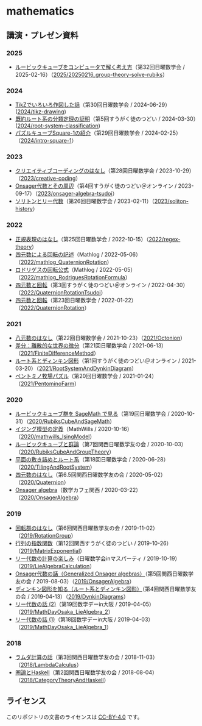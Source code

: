 # mathematics

## 講演・プレゼン資料

### 2025

- [ルービックキューブをコンピュータで解く考え方](https://www.docswell.com/s/usami-k/K9V2X7-group-theory-solve-rubiks)（第32回日曜数学会 / 2025-02-16）（[2025/20250216_group-theory-solve-rubiks](2025/20250216_group-theory-solve-rubiks)）

### 2024

- [TikZでいろいろ作図した話](https://www.docswell.com/s/usami-k/K38PYV-tikz-drawing)（第30回日曜数学会 / 2024-06-29）([2024/tikz-drawing](2024/tikz-drawing))
- [既約ルート系の分類定理の証明](https://www.docswell.com/s/usami-k/ZRX1XE-root-system-classification)（第5回すうがく徒のつどい / 2024-03-30）([2024/root-system-classification](2024/root-system-classification))
- [パズルキューブSquare-1の紹介](https://www.docswell.com/s/usami-k/5JLMWX-intro-square-1)（第29回日曜数学会 / 2024-02-25）（[2024/intro-square-1](2024/intro-square-1)）

### 2023

- [クリエイティブコーディングのはなし](https://www.docswell.com/s/usami-k/5RXMW9-creative-coding)（第28回日曜数学会 / 2023-10-29）（[2023/creative-coding](2023/creative-coding)）
- [Onsager代数とその周辺](https://www.docswell.com/s/usami-k/Z9892J-onsager-algebra-tsudoi)（第4回すうがく徒のつどい＠オンライン / 2023-09-17）（[2023/onsager-algebra-tsudoi](2023/onsager-algebra-tsudoi)）
- [ソリトンとリー代数](https://www.docswell.com/s/usami-k/5JLENN-soliton-history)（第26回日曜数学会 / 2023-02-11）（[2023/soliton-history](2023/soliton-history)）

### 2022

- [正規表現のはなし](https://www.docswell.com/s/usami-k/Z389Q2-regex-theory)（第25回日曜数学会 / 2022-10-15）（[2022/regex-theory](2022/regex-theory)）
- [四元数による回転の記述](https://mathlog.info/articles/3197)（Mathlog / 2022-05-06）（[2022/mathlog_QuaternionRotation](2022/mathlog_QuaternionRotation)）
- [ロドリゲスの回転公式](https://mathlog.info/articles/3190)（Mathlog / 2022-05-05）（[2022/mathlog_RodriguesRotationFormula](2022/mathlog_RodriguesRotationFormula)）
- [四元数と回転](https://www.docswell.com/s/usami-k/KQ8EJY-quaternion-rotation-tsudoi)（第3回すうがく徒のつどい＠オンライン / 2022-04-30）（[2022/QuaternionRotationTsudoi](2022/QuaternionRotationTsudoi)）
- [四元数と回転](https://www.docswell.com/s/usami-k/K8G9EX-quaternion-rotation)（第23回日曜数学会 / 2022-01-22）（[2022/QuaternionRotation](2022/QuaternionRotation)）

### 2021

- [八元数のはなし](https://www.docswell.com/s/usami-k/ZYWRMP-octonion)（第22回日曜数学会 / 2021-10-23）（[2021/Octonion](2021/Octonion)）
- [差分：離散的な世界の微分](https://www.docswell.com/s/usami-k/5GXY2L-finite-difference-method)（第21回日曜数学会 / 2021-06-13）（[2021/FiniteDifferenceMethod](2021/FiniteDifferenceMethod)）
- [ルート系とディンキン図形](https://www.docswell.com/s/usami-k/K98YMW-root-system-and-dynkin-diagram)（第1回すうがく徒のつどい＠オンライン / 2021-03-20）（[2021/RootSystemAndDynkinDiagram](2021/RootSystemAndDynkinDiagram)）
- [ペントミノ牧場パズル](https://www.docswell.com/s/usami-k/ZLL2VQ-pentomino-farm)（第20回日曜数学会 / 2021-01-24）（[2021/PentominoFarm](2021/PentominoFarm)）

### 2020

- [ルービックキューブ群を SageMath で見る](https://www.docswell.com/s/usami-k/5P97GG-rubiks-cube-and-sagemath)（第19回日曜数学会 / 2020-10-31）（[2020/RubiksCubeAndSageMath](2020/RubiksCubeAndSageMath)）
- [イジング模型の定義](https://www.mathwills.com/posts/94)（MathWills / 2020-10-16）（[2020/mathwills_IsingModel](2020/mathwills_IsingModel)）
- [ルービックキューブと群論](https://www.docswell.com/s/usami-k/5XYV62-rubik-cube-and-group-theory)（第7回関西日曜数学友の会 / 2020-10-03）（[2020/RubiksCubeAndGroupTheory](2020/RubiksCubeAndGroupTheory)）
- [平面の敷き詰めとルート系](https://www.docswell.com/s/usami-k/KDE4W9-tiling-and-root-system)（第18回日曜数学会 / 2020-06-28）（[2020/TilingAndRootSystem](2020/TilingAndRootSystem)）
- [四元数のはなし](https://www.docswell.com/s/usami-k/ZW16MG-quaternion)（第6.5回関西日曜数学友の会 / 2020-05-02）（[2020/Quaternion](2020/Quaternion)）
- [Onsager algebra](https://www.docswell.com/s/usami-k/5RX4EW-onsager-algebra)（数学カフェ関西 / 2020-03-22）（[2020/OnsagerAlgebra](2020/OnsagerAlgebra)）

### 2019

- [回転群のはなし](https://www.docswell.com/s/usami-k/K6Y4NM-rotation-group)（第6回関西日曜数学友の会 / 2019-11-02）（[2019/RotationGroup](2019/RotationGroup)）
- [行列の指数関数](https://www.docswell.com/s/usami-k/KVVNJV-matrix-exponential)（第12回関西すうがく徒のつどい / 2019-10-26）（[2019/MatrixExponential](2019/MatrixExponential)）
- [リー代数の計算の楽しみ](https://www.docswell.com/s/usami-k/K1J8QR-lie-algebra-calculation)（日曜数学会inマスパーティ / 2019-10-19）（[2019/LieAlgebraCalculation](2019/LieAlgebraCalculation)）
- [Onsager代数の話（Generalized Onsager algebras）](https://www.docswell.com/s/usami-k/ZGXYNL-generalized-onsager-algebras)（第5回関西日曜数学友の会 / 2019-08-03）（[2019/OnsagerAlgebra](2019/OnsagerAlgebra)）
- [ディンキン図形を知る（ルート系とディンキン図形）](https://www.docswell.com/s/usami-k/598YNW-dynkin-diagrams)（第4回関西日曜数学友の会 / 2019-04-13）（[2019/DynkinDiagrams](2019/DynkinDiagrams)）
- [リー代数の話 (2)](https://www.docswell.com/s/usami-k/ZP97RG-mathdayosaka-liealgebra-2)（第19回数学デーin大阪 / 2019-04-05）（[2019/MathDayOsaka_LieAlgebra_2](2019/MathDayOsaka_LieAlgebra_2)）
- [リー代数の話 (1)](https://www.docswell.com/s/usami-k/KLL23Q-mathdayosaka-liealgebra-1)（第18回数学デーin大阪 / 2019-04-03）（[2019/MathDayOsaka_LieAlgebra_1](2019/MathDayOsaka_LieAlgebra_1)）

### 2018

- [ラムダ計算の話](https://www.docswell.com/s/usami-k/5DE4M9-lambda-calculus)（第3回関西日曜数学友の会 / 2018-11-03）（[2018/LambdaCalculus](2018/LambdaCalculus)）
- [圏論とHaskell](https://www.docswell.com/s/usami-k/ZXYV22-category-theory-and-haskell)（第2回関西日曜数学友の会 / 2018-08-04）（[2018/CategoryTheoryAndHaskell](2018/CategoryTheoryAndHaskell)）

## ライセンス

このリポジトリの文書のライセンスは [CC-BY-4.0](https://creativecommons.org/licenses/by/4.0/deed.ja) です。

